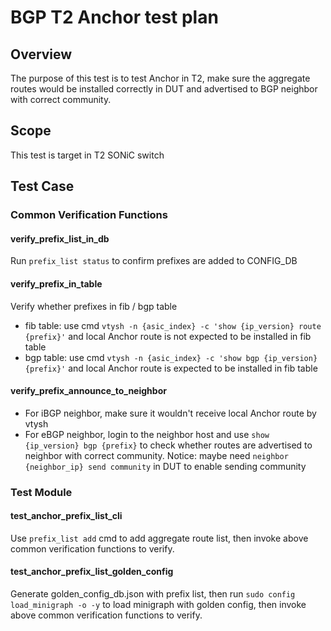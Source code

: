 # BGP T2 Anchor test plan

## Overview

The purpose of this test is to test Anchor in T2, make sure the aggregate routes would be installed correctly in DUT and advertised to BGP neighbor with correct community.

## Scope

This test is target in T2 SONiC switch

## Test Case

### Common Verification Functions

#### verify_prefix_list_in_db

Run `prefix_list status` to confirm prefixes are added to CONFIG_DB

#### verify_prefix_in_table

Verify whether prefixes in fib / bgp table
- fib table: use cmd `vtysh -n {asic_index} -c 'show {ip_version} route {prefix}'` and local Anchor route is not expected to be installed in fib table
- bgp table: use cmd `vtysh -n {asic_index} -c 'show bgp {ip_version} {prefix}'` and local Anchor route is expected to be installed in fib table

#### verify_prefix_announce_to_neighbor

- For iBGP neighbor, make sure it wouldn't receive local Anchor route by vtysh
- For eBGP neighbor, login to the neighbor host and use `show {ip_version} bgp {prefix}` to check whether routes are advertised to neighbor with correct community. Notice: maybe need `neighbor {neighbor_ip} send community` in DUT to enable sending community

### Test Module

#### test_anchor_prefix_list_cli

Use `prefix_list add` cmd to add aggregate route list, then invoke above common verification functions to verify.

#### test_anchor_prefix_list_golden_config

Generate golden_config_db.json with prefix list, then run `sudo config load_minigraph -o -y` to load minigraph with golden config, then invoke above common verification functions to verify.
